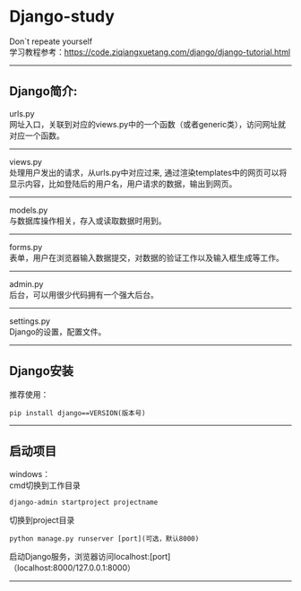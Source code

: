 # Django-study
Don`t repeate yourself  
学习教程参考：https://code.ziqiangxuetang.com/django/django-tutorial.html
***
## Django简介:  

urls.py  
网址入口，关联到对应的views.py中的一个函数（或者generic类），访问网址就对应一个函数。  
***
views.py  
处理用户发出的请求，从urls.py中对应过来, 通过渲染templates中的网页可以将显示内容，比如登陆后的用户名，用户请求的数据，输出到网页。
***
models.py  
与数据库操作相关，存入或读取数据时用到。
***
forms.py  
表单，用户在浏览器输入数据提交，对数据的验证工作以及输入框生成等工作。  
***
admin.py  
后台，可以用很少代码拥有一个强大后台。
***
settings.py  
Django的设置，配置文件。  
***
## Django安装  
推荐使用：  
```
pip install django==VERSION(版本号) 

```  
*** 
## 启动项目
windows：  
cmd切换到工作目录
```
django-admin startproject projectname
```
切换到project目录  
```
python manage.py runserver [port](可选，默认8000)
```
启动Django服务，浏览器访问localhost:[port]（localhost:8000/127.0.0.1:8000） 
***

